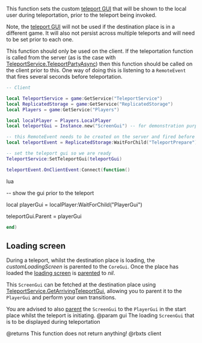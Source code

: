 This function sets the custom [teleport GUI](https://developer.roblox.com/api-reference/class/ScreenGui) that will be shown to the local user during teleportation, prior to the teleport being invoked.

Note, the [teleport GUI](https://developer.roblox.com/api-reference/class/ScreenGui) will not be used if the destination place is in a different game. It will also not persist across multiple teleports and will need to be set prior to each one.

This function should only be used on the client. If the teleportation function is called from the server (as is the case with [TeleportService.TeleportPartyAsync](https://developer.roblox.com/api-reference/function/TeleportService/TeleportPartyAsync)) then this function should be called on the client prior to this. One way of doing this is listening to a `RemoteEvent` that fires several seconds before teleportation.

```lua
-- Client

local TeleportService = game:GetService("TeleportService")
local ReplicatedStorage = game:GetService("ReplicatedStorage")
local Players = game:GetService("Players")

local localPlayer = Players.LocalPlayer
local teleportGui = Instance.new("ScreenGui") -- for demonstration purposes

-- this RemoteEvent needs to be created on the server and fired before teleporting
local teleportEvent = ReplicatedStorage:WaitForChild("TeleportPrepare")

-- set the teleport gui so we are ready
TeleportService:SetTeleportGui(teleportGui)

teleportEvent.OnClientEvent:Connect(function()
```

lua

-- show the gui prior to the teleport

local playerGui = localPlayer:WaitForChild("PlayerGui")

teleportGui.Parent = playerGui

```lua
end)
```

## Loading screen

During a teleport, whilst the destination place is loading, the *customLoadingScreen* is parented to the `CoreGui`. Once the place has loaded the [loading screen](https://developer.roblox.com/api-reference/class/ScreenGui) is [parented](https://developer.roblox.com/api-reference/property/Instance/Parent) to *nil*.

This `ScreenGui` can be fetched at the destination place using [TeleportService.GetArrivingTeleportGui](https://developer.roblox.com/api-reference/function/TeleportService/GetArrivingTeleportGui), allowing you to parent it to the `PlayerGui` and perform your own transitions.

You are advised to also [parent](https://developer.roblox.com/api-reference/property/Instance/Parent) the `ScreenGui` to the `PlayerGui` in the start place whilst the teleport is initiating.
@param gui The loading `ScreenGui` that is to be displayed during teleportation

@returns This function does not return anything!
@rbxts client
